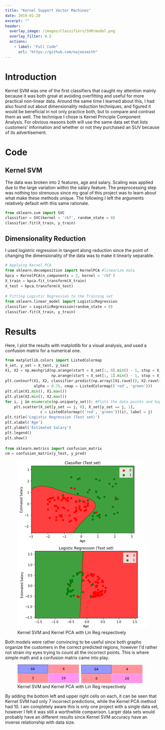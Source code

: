 ```yaml
---
title: "Kernel Support Vector Machines"
date: 2019-01-20
excerpt: ""
header:
  overlay_image: /images/Classifiers/SVM/model.png
  overlay_filter: 0.5
  actions:
    - label: "Full Code"
      url: "https://github.com/najeesmith"
---
```

# Introduction
Kernel SVM was one of the first classifiers that caught my attention
mainly because it was both great at avoiding overfitting and useful for more practical
non-linear data. Around the same time I learned about this, I had also found out
about dimensionality reduction techniques, and figured it would be beneficial in not only
practice both, but to compare and contrast them as well. The technique I chose is Kernel Principle Component Analysis. For obvious reasons both will use the same data set that lists customers' information and whether or not they purchased an SUV because
of its advertisement.  

# Code
## Kernel SVM
The data was broken into 2 features, age and salary. Scaling was applied
due to the large variation within the salary feature.
The preprocessing step was nothing too strenuous since my goal of this project
was to learn about what make these methods unique. The following I left the arguments
relatively default with this same rationale.

```python
from sklearn.svm import SVC
classifier = SVC(kernel = 'rbf', random_state = 0)
classifier.fit(X_train, y_train)
```



## Dimensionality Reduction

I used logistric regression in tangent along reduction
since the point of changing the dimensionality of the data was to make it linearly separable.

```python
# Applying Kernel PCA
from sklearn.decomposition import KernelPCA #linearize data
kpca = KernelPCA(n_components = 2, kernel = 'rbf')
X_train = kpca.fit_transform(X_train)
X_test = kpca.transform(X_test)

# Fitting Logistic Regression to the Training set
from sklearn.linear_model import LogisticRegression
classifier = LogisticRegression(random_state = 0)
classifier.fit(X_train, y_train)
```


# Results
Here, I plot the results with matplotlib for a visual analysis, and used a confusion matrix for a numerical one.

```python
from matplotlib.colors import ListedColormap
X_set, y_set = X_test, y_test
X1, X2 = np.meshgrid(np.arange(start = X_set[:, 0].min() - 1, stop = X_set[:, 0].max() + 1, step = 0.01), #Creates limits for graph
                     np.arange(start = X_set[:, 1].min() - 1, stop = X_set[:, 1].max() + 1, step = 0.01))
plt.contourf(X1, X2, classifier.predict(np.array([X1.ravel(), X2.ravel()]).T).reshape(X1.shape), #Creates predicted binary regions
             alpha = 0.75, cmap = ListedColormap(('red', 'green')))
plt.xlim(X1.min(), X1.max())
plt.ylim(X2.min(), X2.max())
for i, j in enumerate(np.unique(y_set)): #Plots the data points and hopefully puts them in the correct regions
    plt.scatter(X_set[y_set == j, 0], X_set[y_set == j, 1],
                c = ListedColormap(('red', 'green'))(i), label = j)
plt.title('Logistic Regression (Test set)')
plt.xlabel('Age')
plt.ylabel('Estimated Salary')
plt.legend()
plt.show()

from sklearn.metrics import confusion_matrix
cm = confusion_matrix(y_test, y_pred)
```
<figure class="half">
<a href="/images\Classifiers\SVM\svm_test_image.PNG"><img src="/images\Classifiers\SVM\svm_test_image.PNG"></a>
<a href="/images\Classifiers\SVM\kpca_test_image.PNG"><img src="/images\Classifiers\SVM\kpca_test_image.PNG"></a>
    <figcaption>Kernel SVM and Kernel PCA with Lin Reg respectively</figcaption>
</figure>

Both models were rather convincing to be useful since both graphs organize the customers in the correct predicted regions, however I'd rather not strain my eyes trying to count all the incorrect points. This is where simple math and a confusion matrix came into play.

<figure class="half">
    <a href="/images\Classifiers\SVM\cm_ksvm.PNG"><img src="/images\Classifiers\SVM\cm_ksvm.PNG"></a>
      <a href="/images\Classifiers\SVM\cm_kpcs.PNG"><img src="/images\Classifiers\SVM\cm_kpcs.PNG"></a>
    <figcaption>Kernel SVM and Kernel PCA with Lin Reg respectively</figcaption>
</figure>

By adding the bottom left and upper right cells on each, it can be seen that Kernel SVM had only 7 incorrect predictions, while the Kernel PCA method had 10. I am completely aware this is only one project with a single data set, however I felt it was still a worthwhile comparison. Larger data sets would probably have an different results since Kernel SVM accuracy have an inverse relationship with data size.
